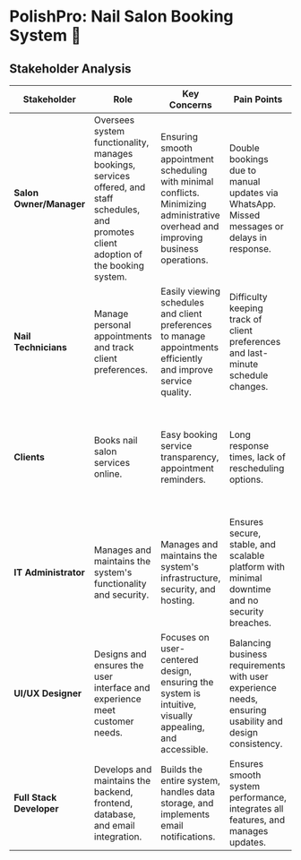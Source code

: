 # PolishPro: Nail Salon Booking System 💅 

## Stakeholder Analysis

| **Stakeholder**         | **Role**                                                                 | **Key Concerns**                                               | **Pain Points**                                                       | **Success Metric**                                        |
|-------------------------|--------------------------------------------------------------------------|---------------------------------------------------------------|----------------------------------------------------------------------|-----------------------------------------------------------|
| **Salon Owner/Manager**  | Oversees system functionality, manages bookings, services offered, and staff schedules, and promotes client adoption of the booking system. | Ensuring smooth appointment scheduling with minimal conflicts. Minimizing administrative overhead and improving business operations. | Double bookings due to manual updates via WhatsApp. Missed messages or delays in response. | 100% accurate scheduling without double bookings.          |
| **Nail Technicians**     | Manage personal appointments and track client preferences.               | Easily viewing schedules and client preferences to manage appointments efficiently and improve service quality. | Difficulty keeping track of client preferences and last-minute schedule changes. | 90% of client preferences accurately recorded and accessible, ensuring better service and smoother scheduling. |
| **Clients**              | Books nail salon services online.                                        | Easy booking service transparency, appointment reminders.      | Long response times, lack of rescheduling options.                    | 90% customer satisfaction rate, 95% of clients can book, reschedule, or cancel appointments smoothly. |
| **IT Administrator**     | Manages and maintains the system's functionality and security.           | Manages and maintains the system's infrastructure, security, and hosting. | Ensures secure, stable, and scalable platform with minimal downtime and no security breaches. | System downtime, cybersecurity risks, cost optimization of infrastructure. |
| **UI/UX Designer**       | Designs and ensures the user interface and experience meet customer needs. | Focuses on user-centered design, ensuring the system is intuitive, visually appealing, and accessible. | Balancing business requirements with user experience needs, ensuring usability and design consistency. | Increased user engagement, 90% client satisfaction with the booking system's usability. |
| **Full Stack Developer** | Develops and maintains the backend, frontend, database, and email integration. | Builds the entire system, handles data storage, and implements email notifications. | Ensures smooth system performance, integrates all features, and manages updates. | Timely updates and bug-free functionality. |

